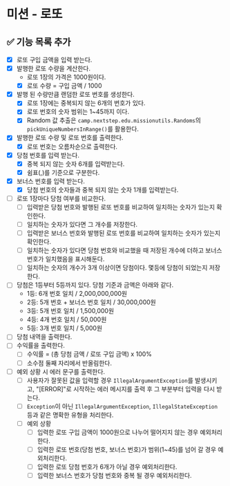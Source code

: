 # 미션 - 로또

## ✅ 기능 목록 추가

- [x] 로또 구입 금액을 입력 받는다.
- [x] 발행한 로또 수량을 계산한다.
  - 로또 1장의 가격은 1000원이다.
  - [x] 로또 수량 = 구입 금액 / 1000
- [x] 발행 된 수량만큼 랜덤한 로또 번호를 생성한다.
  - [x] 로또 1장에는 중복되지 않는 6개의 번호가 있다.
  - [x] 로또 번호의 숫자 범위는 1~45까지 이다.
  - [x] Random 값 추출은 `camp.nextstep.edu.missionutils.Randoms`의 `pickUniqueNumbersInRange()`를 활용한다.
- [x] 발행한 로또 수량 및 로또 번호를 출력한다.
  - [x] 로또 번호는 오름차순으로 출력한다.
- [x] 당첨 번호를 입력 받는다.
    - [x] 중복 되지 않는 숫자 6개를 입력받는다.
    - [x] 쉼표(,)를 기준으로 구분한다.
- [x] 보너스 번호를 입력 받는다.
    - [x] 당첨 번호의 숫자들과 중복 되지 않는 숫자 1개를 입력받는다.
- [ ] 로또 1장마다 당첨 여부를 비교한다.
  - [ ] 입력받은 당첨 번호와 발행된 로또 번호를 비교하여 일치하는 숫자가 있는지 확인한다.
  - [ ] 일치하는 숫자가 있다면 그 개수를 저장한다.
  - [ ] 입력받은 보너스 번호와 발행된 로또 번호를 비교하여 일치하는 숫자가 있는지 확인한다.
  - [ ] 일치하는 숫자가 있다면 당첨 번호와 비교했을 때 저장된 개수에 더하고 보너스 번호가 일치했음을 표시해둔다.
  - [ ] 일치하는 숫자의 개수가 3개 이상이면 당첨이다. 몇등에 당첨이 되었는지 저장한다.
- [ ] 당첨은 1등부터 5등까지 있다. 당첨 기준과 금액은 아래와 같다.
    - 1등: 6개 번호 일치 / 2,000,000,000원
    - 2등: 5개 번호 + 보너스 번호 일치 / 30,000,000원
    - 3등: 5개 번호 일치 / 1,500,000원
    - 4등: 4개 번호 일치 / 50,000원
    - 5등: 3개 번호 일치 / 5,000원
- [ ] 당첨 내역을 출력한다.
- [ ] 수익률을 출력한다.
  - [ ] 수익률 = (총 당첨 금액 / 로또 구입 금액) x 100%
  - [ ] 소수점 둘째 자리에서 반올림한다.
- [ ] 예외 상황 시 에러 문구를 출력한다.
  - [ ] 사용자가 잘못된 값을 입력할 경우 `IllegalArgumentException`를 발생시키고, "[ERROR]"로 시작하는 에러 메시지를 출력 후 그 부분부터 입력을 다시 받는다.
  - [ ] `Exception`이 아닌 `IllegalArgumentException`, `IllegalStateException` 등과 같은 명확한 유형을 처리한다.
  - [ ] 예외 상황
    - [ ] 입력한 로또 구입 금액이 1000원으로 나누어 떨어지지 않는 경우 예외처리한다.
    - [ ] 입력한 로또 번호(당첨 번호, 보너스 번호)가 범위(1~45)를 넘어 갈 경우 예외처리한다.
    - [ ] 입력한 로또 당첨 번호가 6개가 아닐 경우 예외처리한다.
    - [ ] 입력한 보너스 번호가 당첨 번호와 중복 될 경우 예외처리한다.